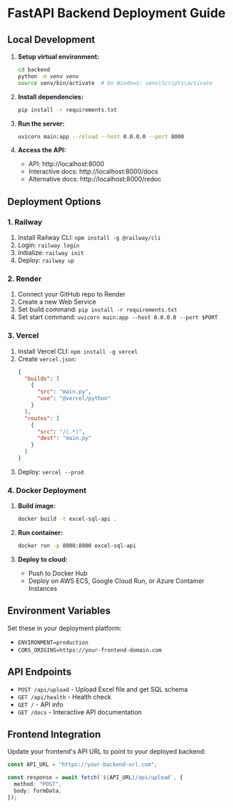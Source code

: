 # FastAPI Backend Deployment Guide

## Local Development

1. **Setup virtual environment:**
   ```bash
   cd backend
   python -m venv venv
   source venv/bin/activate  # On Windows: venv\Scripts\activate
   ```

2. **Install dependencies:**
   ```bash
   pip install -r requirements.txt
   ```

3. **Run the server:**
   ```bash
   uvicorn main:app --reload --host 0.0.0.0 --port 8000
   ```

4. **Access the API:**
   - API: http://localhost:8000
   - Interactive docs: http://localhost:8000/docs
   - Alternative docs: http://localhost:8000/redoc

## Deployment Options

### 1. Railway

1. Install Railway CLI: `npm install -g @railway/cli`
2. Login: `railway login`
3. Initialize: `railway init`
4. Deploy: `railway up`

### 2. Render

1. Connect your GitHub repo to Render
2. Create a new Web Service
3. Set build command: `pip install -r requirements.txt`
4. Set start command: `uvicorn main:app --host 0.0.0.0 --port $PORT`

### 3. Vercel

1. Install Vercel CLI: `npm install -g vercel`
2. Create `vercel.json`:
   ```json
   {
     "builds": [
       {
         "src": "main.py",
         "use": "@vercel/python"
       }
     ],
     "routes": [
       {
         "src": "/(.*)",
         "dest": "main.py"
       }
     ]
   }
   ```
3. Deploy: `vercel --prod`

### 4. Docker Deployment

1. **Build image:**
   ```bash
   docker build -t excel-sql-api .
   ```

2. **Run container:**
   ```bash
   docker run -p 8000:8000 excel-sql-api
   ```

3. **Deploy to cloud:**
   - Push to Docker Hub
   - Deploy on AWS ECS, Google Cloud Run, or Azure Container Instances

## Environment Variables

Set these in your deployment platform:

- `ENVIRONMENT=production`
- `CORS_ORIGINS=https://your-frontend-domain.com`

## API Endpoints

- `POST /api/upload` - Upload Excel file and get SQL schema
- `GET /api/health` - Health check
- `GET /` - API info
- `GET /docs` - Interactive API documentation

## Frontend Integration

Update your frontend's API URL to point to your deployed backend:

```typescript
const API_URL = "https://your-backend-url.com";

const response = await fetch(`${API_URL}/api/upload`, {
  method: "POST",
  body: formData,
});
```